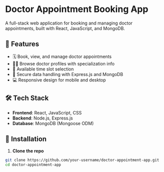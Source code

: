 # Doctor Appointment Booking App

A full-stack web application for booking and managing doctor appointments, built with React, JavaScript, and MongoDB.

## 🚀 Features

- 🗓 Book, view, and manage doctor appointments
- 👨‍⚕️ Browse doctor profiles with specialization info
- 📅 Available time slot selection
- 🔐 Secure data handling with Express.js and MongoDB
- 💻 Responsive design for mobile and desktop

## 🛠 Tech Stack

- **Frontend**: React, JavaScript, CSS
- **Backend**: Node.js, Express.js
- **Database**: MongoDB (Mongoose ODM)



## 🧩 Installation

1. **Clone the repo**

```bash
git clone https://github.com/your-username/doctor-appointment-app.git
cd doctor-appointment-app
